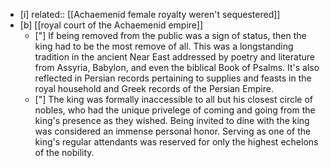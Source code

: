- [i] related:: [[Achaemenid female royalty weren't sequestered]]
- [b] [[royal court of the Achaemenid empire]]
	* ["]  If being removed from the public was a sign of status, then the king had to be the most remove of all. This was a longstanding tradition in the ancient Near East addressed by poetry and literature from Assyria, Babylon, and even the biblical Book of Psalms. It's also reflected in Persian records pertaining to supplies and feasts in the royal household and Greek records of the Persian Empire.
	* ["] The king was formally inaccessible to all but his closest circle of nobles, who had the unique privelege of coming and going from the king's presence as they wished. Being invited to dine with the king was considered an immense personal honor. Serving as one of the king's regular attendants was reserved for only the highest echelons of the nobility. 